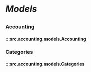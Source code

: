 # ***Models***

##

### Accounting
#### :::src.accounting.models.Accounting

### Categories
#### :::src.accounting.models.Categories
